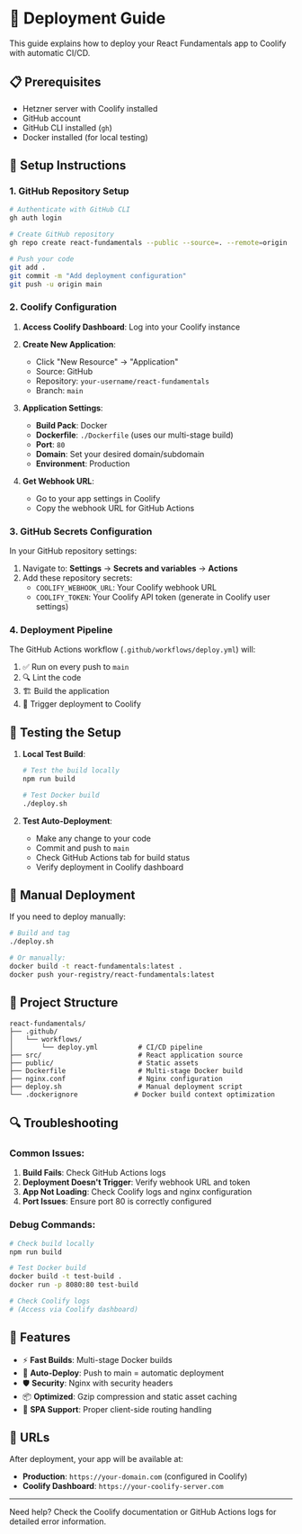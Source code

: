 # 🚀 Deployment Guide

This guide explains how to deploy your React Fundamentals app to Coolify with automatic CI/CD.

## 📋 Prerequisites

- Hetzner server with Coolify installed
- GitHub account
- GitHub CLI installed (`gh`)
- Docker installed (for local testing)

## 🔧 Setup Instructions

### 1. GitHub Repository Setup

```bash
# Authenticate with GitHub CLI
gh auth login

# Create GitHub repository
gh repo create react-fundamentals --public --source=. --remote=origin

# Push your code
git add .
git commit -m "Add deployment configuration"
git push -u origin main
```

### 2. Coolify Configuration

1. **Access Coolify Dashboard**: Log into your Coolify instance
2. **Create New Application**:

   - Click "New Resource" → "Application"
   - Source: GitHub
   - Repository: `your-username/react-fundamentals`
   - Branch: `main`

3. **Application Settings**:

   - **Build Pack**: Docker
   - **Dockerfile**: `./Dockerfile` (uses our multi-stage build)
   - **Port**: `80`
   - **Domain**: Set your desired domain/subdomain
   - **Environment**: Production

4. **Get Webhook URL**:
   - Go to your app settings in Coolify
   - Copy the webhook URL for GitHub Actions

### 3. GitHub Secrets Configuration

In your GitHub repository settings:

1. Navigate to: **Settings** → **Secrets and variables** → **Actions**
2. Add these repository secrets:
   - `COOLIFY_WEBHOOK_URL`: Your Coolify webhook URL
   - `COOLIFY_TOKEN`: Your Coolify API token (generate in Coolify user settings)

### 4. Deployment Pipeline

The GitHub Actions workflow (`.github/workflows/deploy.yml`) will:

1. ✅ Run on every push to `main`
2. 🔍 Lint the code
3. 🏗️ Build the application
4. 🚀 Trigger deployment to Coolify

## 🧪 Testing the Setup

1. **Local Test Build**:

   ```bash
   # Test the build locally
   npm run build

   # Test Docker build
   ./deploy.sh
   ```

2. **Test Auto-Deployment**:
   - Make any change to your code
   - Commit and push to `main`
   - Check GitHub Actions tab for build status
   - Verify deployment in Coolify dashboard

## 🔧 Manual Deployment

If you need to deploy manually:

```bash
# Build and tag
./deploy.sh

# Or manually:
docker build -t react-fundamentals:latest .
docker push your-registry/react-fundamentals:latest
```

## 📁 Project Structure

```
react-fundamentals/
├── .github/
│   └── workflows/
│       └── deploy.yml          # CI/CD pipeline
├── src/                        # React application source
├── public/                     # Static assets
├── Dockerfile                  # Multi-stage Docker build
├── nginx.conf                  # Nginx configuration
├── deploy.sh                   # Manual deployment script
└── .dockerignore              # Docker build context optimization
```

## 🔍 Troubleshooting

### Common Issues:

1. **Build Fails**: Check GitHub Actions logs
2. **Deployment Doesn't Trigger**: Verify webhook URL and token
3. **App Not Loading**: Check Coolify logs and nginx configuration
4. **Port Issues**: Ensure port 80 is correctly configured

### Debug Commands:

```bash
# Check build locally
npm run build

# Test Docker build
docker build -t test-build .
docker run -p 8080:80 test-build

# Check Coolify logs
# (Access via Coolify dashboard)
```

## 🌟 Features

- ⚡ **Fast Builds**: Multi-stage Docker builds
- 🔄 **Auto-Deploy**: Push to main = automatic deployment
- 🛡️ **Security**: Nginx with security headers
- 📦 **Optimized**: Gzip compression and static asset caching
- 🎯 **SPA Support**: Proper client-side routing handling

## 🔗 URLs

After deployment, your app will be available at:

- **Production**: `https://your-domain.com` (configured in Coolify)
- **Coolify Dashboard**: `https://your-coolify-server.com`

---

Need help? Check the Coolify documentation or GitHub Actions logs for detailed error information.
